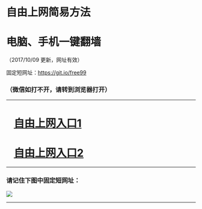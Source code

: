 ﻿# 自由上网简易方法

# 电脑、手机一键翻墙

（2017/10/09 更新，网址有效）

固定短网址：https://git.io/free99

### （微信如打不开，请转到浏览器打开）


***





# &nbsp;&nbsp; <a href="http://ft413911984.fwq-tz-1001.info/fwqtz01.html?t=100900128235 " target="_blank">自由上网入口1</a>
# &nbsp;&nbsp; <a href="http://ft986622781.fwq-tz-1002.info/fwqtz02.html?t=100900130145 " target="_blank">自由上网入口2</a>
***

### 请记住下图中固定短网址：

<img src="https://s3-us-west-2.amazonaws.com/fwq-1001/yjfq-20170905okok.png" /> 


***

